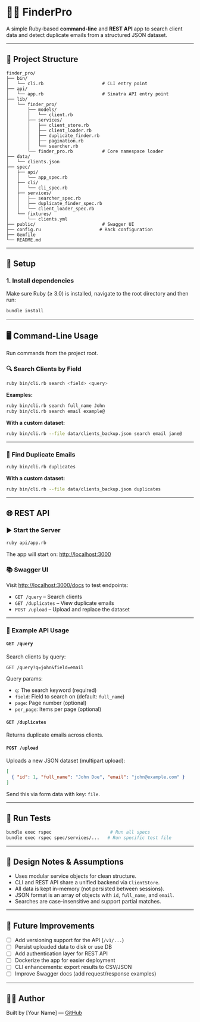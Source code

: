 # 🕵️‍♂️ FinderPro

A simple Ruby-based **command-line** and **REST API** app to search client data and detect duplicate emails from a structured JSON dataset.

---

## 📁 Project Structure

```
finder_pro/
├── bin/
│   └── cli.rb                      # CLI entry point
├── api/
│   └── app.rb                      # Sinatra API entry point
├── lib/
│   └── finder_pro/
│       ├── models/
│       │   └── client.rb
│       ├── services/
│       │   ├── client_store.rb
│       │   ├── client_loader.rb
│       │   ├── duplicate_finder.rb
│       │   ├── pagination.rb
│       │   └── searcher.rb
│       └── finder_pro.rb           # Core namespace loader
├── data/
│   └── clients.json
├── spec/
│   ├── api/
│   │   └── app_spec.rb
│   ├── cli/
│   │   └── cli_spec.rb
│   ├── services/
│   │   ├── searcher_spec.rb
│   │   ├── duplicate_finder_spec.rb
│   │   └── client_loader_spec.rb
│   └── fixtures/
│       └── clients.yml
├── public/                         # Swagger UI
├── config.ru                      # Rack configuration
├── Gemfile
└── README.md
```

---

## 🔧 Setup

### 1. Install dependencies

Make sure Ruby (≥ 3.0) is installed, navigate to the root directory and then run:

```bash
bundle install
```

---

## 🖥️ Command-Line Usage

Run commands from the project root.

### 🔍 Search Clients by Field

```bash
ruby bin/cli.rb search <field> <query>
```

**Examples:**

```bash
ruby bin/cli.rb search full_name John
ruby bin/cli.rb search email example@
```

**With a custom dataset:**

```bash
ruby bin/cli.rb --file data/clients_backup.json search email jane@
```

---

### 📧 Find Duplicate Emails

```bash
ruby bin/cli.rb duplicates
```

**With a custom dataset:**

```bash
ruby bin/cli.rb --file data/clients_backup.json duplicates
```

---

## 🌐 REST API

### ▶️ Start the Server

```bash
ruby api/app.rb
```

The app will start on: [http://localhost:3000](http://localhost:3000)

### 📚 Swagger UI

Visit [http://localhost:3000/docs](http://localhost:3000/docs) to test endpoints:

- `GET /query` – Search clients
- `GET /duplicates` – View duplicate emails
- `POST /upload` – Upload and replace the dataset

---

### 🔁 Example API Usage

#### `GET /query`

Search clients by query:

```http
GET /query?q=john&field=email
```

Query params:
- `q`: The search keyword (required)
- `field`: Field to search on (default: `full_name`)
- `page`: Page number (optional)
- `per_page`: Items per page (optional)

#### `GET /duplicates`

Returns duplicate emails across clients.

#### `POST /upload`

Uploads a new JSON dataset (multipart upload):

```json
[
  { "id": 1, "full_name": "John Doe", "email": "john@example.com" }
]
```

Send this via form data with key: `file`.

---

## 🧪 Run Tests

```bash
bundle exec rspec                      # Run all specs
bundle exec rspec spec/services/...   # Run specific test file
```

---

## 🧠 Design Notes & Assumptions

- Uses modular service objects for clean structure.
- CLI and REST API share a unified backend via `ClientStore`.
- All data is kept in-memory (not persisted between sessions).
- JSON format is an array of objects with `id`, `full_name`, and `email`.
- Searches are case-insensitive and support partial matches.

---

## 🚧 Future Improvements

- [ ] Add versioning support for the API (`/v1/...`)
- [ ] Persist uploaded data to disk or use DB
- [ ] Add authentication layer for REST API
- [ ] Dockerize the app for easier deployment
- [ ] CLI enhancements: export results to CSV/JSON
- [ ] Improve Swagger docs (add request/response examples)

---

## 👨‍💻 Author

Built by [Your Name] — [GitHub](https://github.com/RabinDhamala)